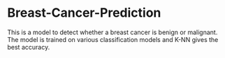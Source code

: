 # Breast-Cancer-Prediction
This is a model to detect whether a breast cancer is benign or malignant.
The model is trained on various classification models and K-NN gives the best accuracy.
